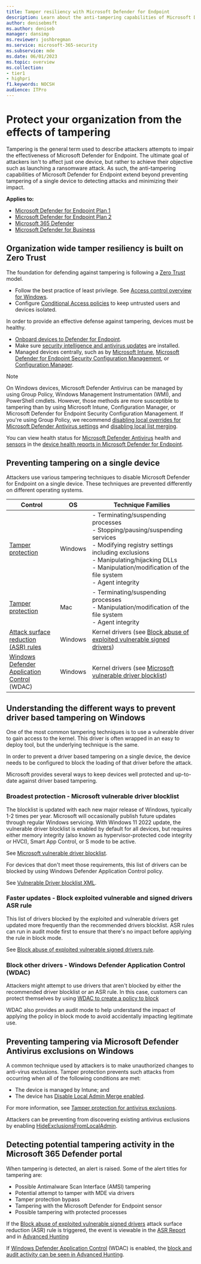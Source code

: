 ```yaml
---
title: Tamper resiliency with Microsoft Defender for Endpoint
description: Learn about the anti-tampering capabilities of Microsoft Defender for Endpoint.
author: denisebmsft
ms.author: deniseb
manager: dansimp
ms.reviewer: joshbregman
ms.service: microsoft-365-security
ms.subservice: mde
ms.date: 06/01/2023
ms.topic: overview
ms.collection: 
- tier1
- highpri
f1.keywords: NOCSH
audience: ITPro
---
```


# Protect your organization from the effects of tampering

Tampering is the general term used to describe attackers attempts to impair the effectiveness of Microsoft Defender for Endpoint. The ultimate goal of attackers isn't to affect just one device, but rather to achieve their objective such as launching a ransomware attack. As such, the anti-tampering capabilities of Microsoft Defender for Endpoint extend beyond preventing tampering of a single device to detecting attacks and minimizing their impact. 

**Applies to:**

- [Microsoft Defender for Endpoint Plan 1](https://go.microsoft.com/fwlink/p/?linkid=2154037)
- [Microsoft Defender for Endpoint Plan 2](https://go.microsoft.com/fwlink/p/?linkid=2154037)
- [Microsoft 365 Defender](/microsoft-365/security/defender/microsoft-365-defender)
- [Microsoft Defender for Business](/microsoft-365/security/defender-business/mdb-overview)

## Organization wide tamper resiliency is built on Zero Trust

The foundation for defending against tampering is following a [Zero Trust](/windows/security/zero-trust-windows-device-health) model. 

- Follow the best practice of least privilege. See [Access control overview for Windows](/windows/security/identity-protection/access-control/access-control).
- Configure [Conditional Access policies](/azure/active-directory/conditional-access/overview) to keep untrusted users and devices isolated.

In order to provide an effective defense against tampering, devices must be healthy.

- [Onboard devices to Defender for Endpoint](/microsoft-365/security/defender-endpoint/onboard-configure). 
- Make sure [security intelligence and antivirus updates](/microsoft-365/security/defender-endpoint/microsoft-defender-antivirus-updates) are installed. 
- Managed devices centrally, such as by [Microsoft Intune](/mem/intune/protect/advanced-threat-protection-configure), [Microsoft Defender for Endpoint Security Configuration Management](/mem/intune/protect/mde-security-integration), or [Configuration Manager](/mem/configmgr/protect/deploy-use/endpoint-protection-configure).

> [!NOTE]
> On Windows devices, Microsoft Defender Antivirus can be managed by using Group Policy, Windows Management Instrumentation (WMI), and PowerShell cmdlets. However, those methods are more susceptible to tampering than by using Microsoft Intune, Configuration Manager, or Microsoft Defender for Endpoint Security Configuration Management. 
> If you're using Group Policy, we recommend [disabling local overrides for Microsoft Defender Antivirus settings](/microsoft-365/security/defender-endpoint/configure-local-policy-overrides-microsoft-defender-antivirus#configure-local-overrides-for-microsoft-defender-antivirus-settings) and [disabling local list merging](/microsoft-365/security/defender-endpoint/configure-local-policy-overrides-microsoft-defender-antivirus#configure-how-locally-and-globally-defined-threat-remediation-and-exclusions-lists-are-merged).

You can view health status for [Microsoft Defender Antivirus](/microsoft-365/security/defender-endpoint/device-health-microsoft-defender-antivirus-health) health and [sensors](/microsoft-365/security/defender-endpoint/device-health-sensor-health-os) in the [device health reports in Microsoft Defender for Endpoint](/microsoft-365/security/defender-endpoint/device-health-reports). 

## Preventing tampering on a single device

Attackers use various tampering techniques to disable Microsoft Defender for Endpoint on a single device. These techniques are prevented differently on different operating systems.

| Control | OS | Technique Families |
|--- |---| ---|
| [Tamper protection](/microsoft-365/security/defender-endpoint/prevent-changes-to-security-settings-with-tamper-protection) | Windows | - Terminating/suspending processes<br/>- Stopping/pausing/suspending services<br/>- Modifying registry settings including exclusions<br/>- Manipulating/hijacking DLLs<br/>- Manipulation/modification of the file system<br/>- Agent integrity |
| [Tamper protection](/microsoft-365/security/defender-endpoint/tamperprotection-macos) | Mac | - Terminating/suspending processes<br/>- Manipulation/modification of the file system<br/>- Agent integrity|
| [Attack surface reduction (ASR) rules](attack-surface-reduction.md) | Windows | Kernel drivers (see [Block abuse of exploited vulnerable signed drivers](/microsoft-365/security/defender-endpoint/attack-surface-reduction-rules-reference#block-abuse-of-exploited-vulnerable-signed-drivers))|
| [Windows Defender Application Control](/windows/security/threat-protection/windows-defender-application-control/windows-defender-application-control-operational-guide) (WDAC) | Windows | Kernel drivers (see [Microsoft vulnerable driver blocklist](/windows/security/threat-protection/windows-defender-application-control/microsoft-recommended-driver-block-rules))|


## Understanding the different ways to prevent driver based tampering on Windows

One of the most common tampering techniques is to use a vulnerable driver to gain access to the kernel. This driver is often wrapped in an easy to deploy tool, but the underlying technique is the same.

In order to prevent a driver based tampering on a single device, the device needs to be configured to block the loading of that driver before the attack.

Microsoft provides several ways to keep devices well protected and up-to-date against driver based tampering.

### Broadest protection - Microsoft vulnerable driver blocklist

The blocklist is updated with each new major release of Windows, typically 1-2 times per year. Microsoft will occasionally publish future updates through regular Windows servicing. With Windows 11 2022 update, the vulnerable driver blocklist is enabled by default for all devices, but requires either memory integrity (also known as hypervisor-protected code integrity or HVCI), Smart App Control, or S mode to be active. 

See [Microsoft vulnerable driver blocklist](/windows/security/threat-protection/windows-defender-application-control/microsoft-recommended-driver-block-rules#microsoft-vulnerable-driver-blocklist).

For devices that don't meet those requirements, this list of drivers can be blocked by using Windows Defender Application Control policy. 

See [Vulnerable Driver blocklist XML](/windows/security/threat-protection/windows-defender-application-control/microsoft-recommended-driver-block-rules#microsoft-vulnerable-driver-blocklist).


### Faster updates - Block exploited vulnerable and signed drivers ASR rule

This list of drivers blocked by the exploited and vulnerable drivers get updated more frequently than the recommended drivers blocklist. ASR rules can run in audit mode first to ensure that there's no impact before applying the rule in block mode.

See [Block abuse of exploited vulnerable signed drivers rule](/microsoft-365/security/defender-endpoint/attack-surface-reduction-rules-reference#block-abuse-of-exploited-vulnerable-signed-drivers).

### Block other drivers - Windows Defender Application Control (WDAC)

Attackers might attempt to use drivers that aren't blocked by either the recommended driver blocklist or an ASR rule. In this case, customers can protect themselves by using [WDAC to create a policy to block](/windows/security/threat-protection/windows-defender-application-control/windows-defender-application-control-operational-guide)

WDAC also provides an audit mode to help understand the impact of applying the policy in block mode to avoid accidentally impacting legitimate use.

## Preventing tampering via Microsoft Defender Antivirus exclusions on Windows

A common technique used by attackers is to make unauthorized changes to anti-virus exclusions. Tamper protection prevents such attacks from occurring when all of the following conditions are met:

- The device is managed by Intune; and 
- The device has [Disable Local Admin Merge enabled](/microsoft-365/security/defender-endpoint/configure-local-policy-overrides-microsoft-defender-antivirus#use-microsoft-intune-to-disable-local-list-merging).

For more information, see [Tamper protection for antivirus exclusions](/microsoft-365/security/defender-endpoint/manage-tamper-protection-intune#tamper-protection-for-antivirus-exclusions).

Attackers can be preventing from discovering existing antivirus exclusions by enabling [HideExclusionsFromLocalAdmin](/windows/client-management/mdm/defender-csp#configurationhideexclusionsfromlocaladmins).

## Detecting potential tampering activity in the Microsoft 365 Defender portal 

When tampering is detected, an alert is raised. Some of the alert titles for tampering are:

- Possible Antimalware Scan Interface (AMSI) tampering
- Potential attempt to tamper with MDE via drivers
- Tamper protection bypass
- Tampering with the Microsoft Defender for Endpoint sensor
- Possible tampering with protected processes

If the [Block abuse of exploited vulnerable signed drivers](/microsoft-365/security/defender-endpoint/attack-surface-reduction-rules-reference#block-abuse-of-exploited-vulnerable-signed-drivers) attack surface reduction (ASR) rule is triggered, the event is viewable in the [ASR Report](/microsoft-365/security/defender-endpoint/attack-surface-reduction-rules-report) and in [Advanced Hunting](/microsoft-365/security/defender-endpoint/attack-surface-reduction-rules-deployment-operationalize#asr-rules-advanced-hunting)

If [Windows Defender Application Control](/windows/security/threat-protection/windows-defender-application-control/windows-defender-application-control-deployment-guide) (WDAC) is enabled, the [block and audit activity can be seen in Advanced Hunting](/windows/security/threat-protection/windows-defender-application-control/querying-application-control-events-centrally-using-advanced-hunting).




